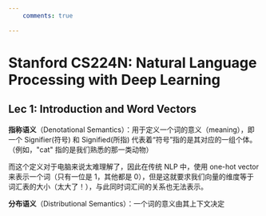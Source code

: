 ```yaml
---
    comments: true
 
---
```


# Stanford CS224N: Natural Language Processing with Deep Learning

## Lec 1: Introduction and Word Vectors

**指称语义**（Denotational Semantics）：用于定义一个词的意义（meaning），即一个 Signifier(符号) 和 Signified(所指) 代表着“符号”指的是其对应的一组个体。（例如，"cat" 指的是我们熟悉的那一类动物）

而这个定义对于电脑来说太难理解了，因此在传统 NLP 中，使用 one-hot vector 来表示一个词（只有一位是 1，其他都是 0），但是这就要求我们向量的维度等于词汇表的大小（太大了！），与此同时词汇间的关系也无法表示。

**分布语义**（Distributional Semantics）：一个词的意义由其上下文决定
